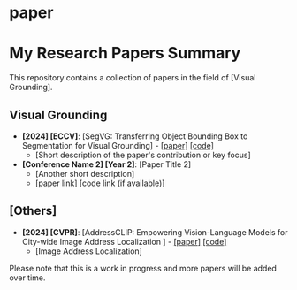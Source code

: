 # paper

# My Research Papers Summary

This repository contains a collection of papers in the field of [Visual Grounding].

## Visual Grounding
- **[2024] [ECCV]**: [SegVG: Transferring Object Bounding Box to Segmentation for Visual Grounding] - [\[paper\]](https://arxiv.org/abs/2407.03200) [\[code\]]((https://github.com/WeitaiKang/SegVG))
  - [Short description of the paper's contribution or key focus]
- **[Conference Name 2] [Year 2]**: [Paper Title 2]
  - [Another short description]
  - [paper link] [code link (if available)]


## [Others]
- **[2024] [CVPR]**: [AddressCLIP: Empowering Vision-Language Models for City-wide Image Address Localization
] - [\[paper\]](https://arxiv.org/abs/2407.08156) [\[code\]](https://github.com/xsx1001/AddressCLIP)
  - [Image Address Localization]


Please note that this is a work in progress and more papers will be added over time.
